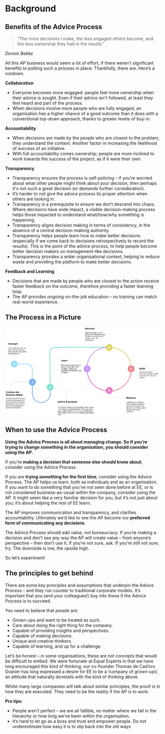 # Background

## Benefits of the Advice Process

> “The more decisions I make, the less engaged others become, and the less ownership they had in the results”

_Dennis Bakke_

All this AP business would seem a lot of effort, if there weren’t significant benefits to putting such a process in place. Thankfully, there are. Here’s a rundown.

**Collaboration**

* Everyone becomes more engaged: people feel more ownership when their advice is sought. Even if their advice isn't followed, at least they feel heard and part of the process.
* When decisions involve more people who are fully engaged, an organisation has a higher chance of a good outcome than it does with a conventional top-down approach, thanks to greater levels of buy-in.

**Accountability**

* When decisions are made by the people who are closest to the problem, they understand the context. Another factor in increasing the likelihood of success of an initiative.
* With full accountability comes ownership; people are more inclined to work towards the success of the project, as if it were their own. 

**Transparency**

* Transparency ensures the process is self-policing – if you’re worried about what other people might think about your decision, then perhaps it's not such a great decision \(or demands further consideration\). 
* It’s harder to not give the advice process its proper attention when others are looking in.
* Transparency is a prerequisite to ensure we don’t descend into chaos. Where decisions have wide impact, a visible decision-making process helps those impacted to understand what/how/why something is happening. 
* Transparency aligns decision making in terms of consistency, in the absence of a central decision-making authority.     
* Transparency helps people learn how to make better decisions \(especially if we come back to decisions retrospectively to record the results\). This is the point of the advice process, to help people become better decision makers on management-like decisions.
* Transparency provides a wider organisational context, helping to reduce waste and providing the platform to make better decisions.  

**Feedback and Learning**

* Decisions that are made by people who are closest to the action receive faster feedback on the outcome, therefore providing a faster learning loop. 
* The AP provides ongoing on-the-job education – no training can match real-world experience.

## The Process in a Picture

![](.gitbook/assets/0.png)

## When to use the Advice Process

**Using the Advice Process is all about managing change. So if you’re trying to change something in the organisation, you should consider using the AP.**

If you’re **making a decision that someone else should know about**, consider using the Advice Process.

If you are **trying something for the first time**, consider using the Advice Process. The AP helps us learn, both as individuals and as an organisation. If you want to do something that you’ve not seen done before at EE, or is not considered business-as-usual within the company, consider using the AP. It might seem like a very familiar decision for you, but it’s not just about you; it’s about helping the rest of EE learn.

The AP improves communication and transparency, and clarifies accountability. Ultimately we’d like to see the AP become our **preferred form of communicating any decisions**.

The Advice Process should add value, not bureaucracy. If you’re making a decision and don’t see any way the AP will create value – from anyone’s perspective – then don’t use it. If you’re not sure, ask. If you’re still not sure, try. The downside is low, the upside high.

So let’s experiment!

## The principles to get behind

There are some key principles and assumptions that underpin the Advice Process – and they run counter to traditional corporate models. It’s important that you \(and your colleagues!\) buy into these if the Advice Process is to succeed.

You need to believe that people are:

* Grown-ups and want to be treated as such.
* Care about doing the right thing for the company.
* Capable of providing insights and perspectives.
* Capable of making decisions.
* Unique and creative thinkers.
* Capable of learning, and up for a challenge.

Let’s be honest – in some organisations, these are not concepts that would be difficult to embed. We were fortunate at Equal Experts in that we have long encouraged this kind of thinking; our co-founder Thomas de Cad’oro Granier has long expressed a desire for EE to be a ‘company of grown-ups’, an attitude that naturally dovetails with the kind of thinking above.

Whilst many large companies will talk about similar principles, the proof is in how they are executed. They need to be the reality if the AP is to work.

**Pro tips:**

* People aren’t perfect – we are all fallible, no matter where we fall in the hierarchy or how long we’ve been within the organisation.
* It’s hard to let go as a boss and trust and empower people. Do not underestimate how easy it is to slip back into the old ways

